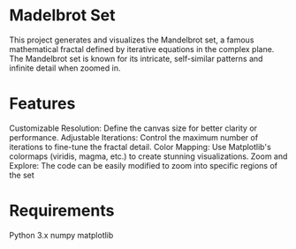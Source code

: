 # Madelbrot Set
This project generates and visualizes the Mandelbrot set, a famous mathematical fractal defined by iterative equations in the complex plane. 
The Mandelbrot set is known for its intricate, self-similar patterns and infinite detail when zoomed in.


# Features
Customizable Resolution: Define the canvas size for better clarity or performance.
Adjustable Iterations: Control the maximum number of iterations to fine-tune the fractal detail.
Color Mapping: Use Matplotlib's colormaps (viridis, magma, etc.) to create stunning visualizations.
Zoom and Explore: The code can be easily modified to zoom into specific regions of the set

# Requirements
Python 3.x
numpy
matplotlib